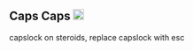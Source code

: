 Caps Caps <img src="./wix/caps-caps.ico" width="20" />
---------
capslock on steroids, replace capslock with esc
